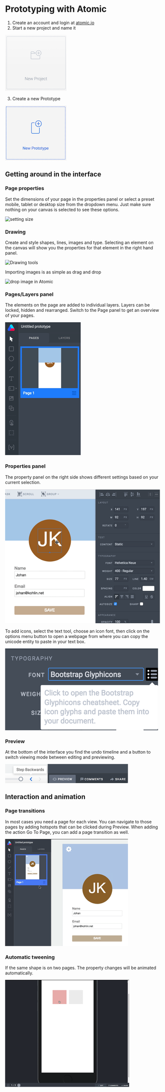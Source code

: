 # Prototyping with Atomic 

1. Create an account and login at [atomic.io](atomic.io) 
2. Start a new project and name it

![new_project](images/new_project.png)

3. Create a new Prototype

![new_proto](images/new_proto.png)

## Getting around in the interface

### Page properties
Set the dimensions of your page in the properties panel or select a preset mobile, tablet or desktop size from the dropdown menu. Just make sure nothing on your canvas is selected to see these options. 

![setting size](https://s3.amazonaws.com/uploads.intercomcdn.com/i/o/13213526/092667ca12a4519cc905a608/Replace_image_Copy_2.jpg)

### Drawing

Create and style shapes, lines, images and type. Selecting an element on the canvas will show you the properties for that element in the right hand panel. 

![Drawing tools](https://uploads.intercomcdn.com/i/o/14605805/3e6fffd2f9bb56a0ccdc6c93/Drawing+tools.jpg)

Importing images is as simple as drag and drop

![drop image in Atomic](https://s3.amazonaws.com/uploads.intercomcdn.com/i/o/13213566/b3e6a277c6d5e8ce7ed4f2cb/drag-n-drop3.gif)

### Pages/Layers panel
The elements on the page are added to individual layers. Layers can be locked, hidden and rearranged.  Switch to the Page panel to get an overview of your pages.

![pages_layers](images/pages_layers.gif)

### Properties panel
The property panel on the right side shows different settings based on your current selection. 

![properties](images/properties.gif)

To add icons, select the text tool, choose an icon font, then click on the options menu button to open a webpage from where you can copy the unicode entity to paste in your text box.

![icons](images/icons.png)

### Preview
At the bottom of the interface you find the undo timeline and a button to switch viewing mode between editing and previewing. 

![preview](images/preview.png)



## Interaction and animation

### Page transitions

In most cases you need a page for each view. You can navigate to those pages by adding hotspots that can be clicked during Preview. When adding the action Go To Page, you can add a page transition as well.

![hotspots_transitions](images/hotspots_transitions.gif)

### Automatic tweening

If the same shape is on two pages. The property changes will be animated automatically.

![tweening](images/tweening.gif)

